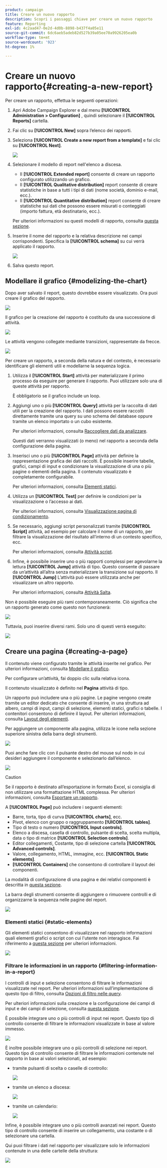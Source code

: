 ```yaml
---
product: campaign
title: Creare un nuovo rapporto
description: Scopri i passaggi chiave per creare un nuovo rapporto
feature: Reporting
exl-id: 4c2aad47-0e2d-4d0b-8898-b437f4a05e11
source-git-commit: 6dc6aeb5adeb82d527b39a05ee70a9926205ea0b
workflow-type: tm+mt
source-wordcount: '923'
ht-degree: 1%

---
```


# Creare un nuovo rapporto{#creating-a-new-report}



Per creare un rapporto, effettua le seguenti operazioni:

1. Apri Adobe Campaign Explorer e dal menu **[!UICONTROL Administration > Configuration]** , quindi selezionare il **[!UICONTROL Reports]** cartella.
1. Fai clic su **[!UICONTROL New]** sopra l’elenco dei rapporti.
1. Seleziona **[!UICONTROL Create a new report from a template]** e fai clic su **[!UICONTROL Next]**.

   ![](assets/s_ncs_advuser_report_wizard_new_01.png)

1. Selezionare il modello di report nell&#39;elenco a discesa.

   * Il **[!UICONTROL Extended report]** consente di creare un rapporto configurato utilizzando un grafico.
   * Il **[!UICONTROL Qualitative distribution]** report consente di creare statistiche in base a tutti i tipi di dati (nome società, dominio e-mail, ecc.).
   * Il **[!UICONTROL Quantitative distribution]** report consente di creare statistiche sui dati che possono essere misurati o conteggiati (importo fattura, età destinatario, ecc.).

   Per ulteriori informazioni su questi modelli di rapporto, consulta [questa sezione](../../reporting/using/about-descriptive-analysis.md).

1. Inserire il nome del rapporto e la relativa descrizione nei campi corrispondenti. Specifica la **[!UICONTROL schema]** su cui verrà applicato il rapporto.

   ![](assets/s_ncs_advuser_report_wizard_020.png)

1. Salva questo report.

## Modellare il grafico {#modelizing-the-chart}

Dopo aver salvato il report, questo dovrebbe essere visualizzato. Ora puoi creare il grafico del rapporto.

![](assets/s_ncs_user_report_wizard_021.png)

Il grafico per la creazione del rapporto è costituito da una successione di attività.

![](assets/s_ncs_advuser_report_wizard_031.png)

Le attività vengono collegate mediante transizioni, rappresentate da frecce.

![](assets/s_ncs_advuser_report_wizard_032.png)

Per creare un rapporto, a seconda della natura e del contesto, è necessario identificare gli elementi utili e modellarne la sequenza logica.

1. Utilizza il **[!UICONTROL Start]** attività per materializzare il primo processo da eseguire per generare il rapporto. Puoi utilizzare solo una di queste attività per rapporto.

   È obbligatorio se il grafico include un loop.

1. Aggiungi uno o più **[!UICONTROL Query]** attività per la raccolta di dati utili per la creazione del rapporto. I dati possono essere raccolti direttamente tramite una query su uno schema del database oppure tramite un elenco importato o un cubo esistente.

   Per ulteriori informazioni, consulta [Raccogliere dati da analizzare](../../reporting/using/collecting-data-to-analyze.md).

   Questi dati verranno visualizzati (o meno) nel rapporto a seconda della configurazione della pagina.

1. Inserisci uno o più **[!UICONTROL Page]** attività per definire la rappresentazione grafica dei dati raccolti. È possibile inserire tabelle, grafici, campi di input e condizionare la visualizzazione di una o più pagine o elementi della pagina. Il contenuto visualizzato è completamente configurabile.

   Per ulteriori informazioni, consulta [Elementi statici](#static-elements).

1. Utilizza un **[!UICONTROL Test]** per definire le condizioni per la visualizzazione o l’accesso ai dati.

   Per ulteriori informazioni, consulta [Visualizzazione pagina di condizionamento](../../reporting/using/defining-a-conditional-content.md#conditioning-page-display).

1. Se necessario, aggiungi script personalizzati tramite **[!UICONTROL Script]** attività, ad esempio per calcolare il nome di un rapporto, per filtrare la visualizzazione del risultato all’interno di un contesto specifico, ecc.

   Per ulteriori informazioni, consulta [Attività script](../../reporting/using/advanced-functionalities.md#script-activity).

1. Infine, è possibile inserire uno o più rapporti complessi per agevolarne la lettura **[!UICONTROL Jump]** attività di tipo. Questo consente di passare da un’attività all’altra senza materializzare la transizione sul rapporto. Il **[!UICONTROL Jump]** L’attività può essere utilizzata anche per visualizzare un altro rapporto.

   Per ulteriori informazioni, consulta [Attività Salta](../../reporting/using/advanced-functionalities.md#jump-activity).

Non è possibile eseguire più rami contemporaneamente. Ciò significa che un rapporto generato come questo non funzionerà:

![](assets/reporting_graph_sample_ko.png)

Tuttavia, puoi inserire diversi rami. Solo uno di questi verrà eseguito:

![](assets/reporting_graph_sample_ok.png)

## Creare una pagina {#creating-a-page}

Il contenuto viene configurato tramite le attività inserite nel grafico. Per ulteriori informazioni, consulta [Modellare il grafico](#modelizing-the-chart).

Per configurare un’attività, fai doppio clic sulla relativa icona.

Il contenuto visualizzato è definito nel **Pagina** attività di tipo.

Un rapporto può includere una o più pagine. Le pagine vengono create tramite un editor dedicato che consente di inserire, in una struttura ad albero, campi di input, campi di selezione, elementi statici, grafici o tabelle. I contenitori consentono di definire il layout. Per ulteriori informazioni, consulta [Layout degli elementi](../../reporting/using/element-layout.md).

Per aggiungere un componente alla pagina, utilizza le icone nella sezione superiore sinistra della barra degli strumenti.

![](assets/reporting_add_component_in_page.png)

Puoi anche fare clic con il pulsante destro del mouse sul nodo in cui desideri aggiungere il componente e selezionarlo dall’elenco.

![](assets/s_ncs_advuser_report_wizard_09.png)

>[!CAUTION]
>
>Se il rapporto è destinato all’esportazione in formato Excel, si consiglia di non utilizzare una formattazione HTML complessa. Per ulteriori informazioni, consulta [Esportare un rapporto](../../reporting/using/actions-on-reports.md#exporting-a-report).

A **[!UICONTROL Page]** può includere i seguenti elementi:

* Barre, torta, tipo di curva **[!UICONTROL charts]**, ecc.
* Pivot, elenco con gruppo o raggruppamento **[!UICONTROL tables]**.
* Tipo di testo o numero **[!UICONTROL Input controls]**.
* Elenco a discesa, casella di controllo, pulsante di scelta, scelta multipla, data o tipo di matrice **[!UICONTROL Selection controls]**.
* Editor collegamenti, Costante, tipo di selezione cartella **[!UICONTROL Advanced controls]**.
* Valore, collegamento, HTML, immagine, ecc. **[!UICONTROL Static elements]**.
* **[!UICONTROL Containers]** che consentono di controllare il layout dei componenti.

La modalità di configurazione di una pagina e dei relativi componenti è descritta in [questa sezione](../../web/using/about-web-forms.md).

La barra degli strumenti consente di aggiungere o rimuovere controlli e di organizzarne la sequenza nelle pagine del report.

![](assets/s_ncs_advuser_report_wizard_08.png)

### Elementi statici {#static-elements}

Gli elementi statici consentono di visualizzare nel rapporto informazioni quali elementi grafici o script con cui l&#39;utente non interagisce. Fai riferimento a [questa sezione](../../web/using/static-elements-in-a-web-form.md#inserting-html-content) per ulteriori informazioni.

![](assets/s_advuser_report_page_activity_03.png)

### Filtrare le informazioni in un rapporto {#filtering-information-in-a-report}

I controlli di input e selezione consentono di filtrare le informazioni visualizzate nel report. Per ulteriori informazioni sull’implementazione di questo tipo di filtro, consulta [Opzioni di filtro nelle query](../../reporting/using/collecting-data-to-analyze.md#filtering-options-in-the-queries).

Per ulteriori informazioni sulla creazione e la configurazione dei campi di input e dei campi di selezione, consulta [questa sezione](../../web/using/about-web-forms.md).

È possibile integrare uno o più controlli di input nei report. Questo tipo di controllo consente di filtrare le informazioni visualizzate in base al valore immesso.

![](assets/reporting_control_text.png)

È inoltre possibile integrare uno o più controlli di selezione nei report. Questo tipo di controllo consente di filtrare le informazioni contenute nel rapporto in base ai valori selezionati, ad esempio:

* tramite pulsanti di scelta o caselle di controllo:

   ![](assets/reporting_radio_buttons.png)

* tramite un elenco a discesa:

   ![](assets/reporting_control_list.png)

* tramite un calendario:

   ![](assets/reporting_control_date.png)

Infine, è possibile integrare uno o più controlli avanzati nei report. Questo tipo di controllo consente di inserire un collegamento, una costante o di selezionare una cartella.

Qui puoi filtrare i dati nel rapporto per visualizzare solo le informazioni contenute in una delle cartelle della struttura:

![](assets/reporting_control_folder.png)

